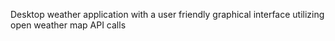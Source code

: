 Desktop weather application with a user friendly graphical interface utilizing open weather map API calls
